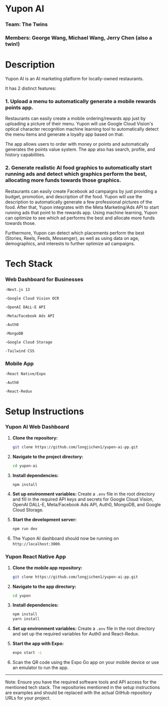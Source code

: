 # Yupon AI 
### Team: The Twins
### Members: George Wang, Michael Wang, Jerry Chen (also a twin!)

# Description
Yupon AI is an AI marketing platform for locally-owned restaurants.

It has 2 distinct features:
### 1. Upload a menu to automatically generate a mobile rewards points app.
Restaurants can easily create a mobile ordering/rewards app just by uploading a picture of their menu. Yupon will use Google Cloud Vision's optical character recognition machine learning tool to automatically detect the menu items and generate a loyalty app based on that.

The app allows users to order with money or points and automatically generates the points value system. The app also has search, profile, and history capabilities.

### 2. Generate realistic AI food graphics to automatically start running ads and detect which graphics perform the best, allocating more funds towards those graphics.
Restaurants can easily create Facebook ad campaigns by just providing a budget, promotion, and description of the food. Yupon will use the description to automatically generate a few professional pictures of the food. After that, Yupon integrates with the Meta Marketing/Ads API to start running ads that point to the rewards app. Using machine learning, Yupon can optimize to see which ad performs the best and allocate more funds towards those.

Furthermore, Yupon can detect which placements perform the best (Stories, Reels, Feeds, Messenger), as well as using data on age, demographics, and interests to further optimize ad campaigns.

# Tech Stack
### Web Dashboard for Businesses
```
-Next.js 13

-Google Cloud Vision OCR

-OpenAI DALL-E API

-Meta/Facebook Ads API

-Auth0

-MongoDB

-Google Cloud Storage

-Tailwind CSS
```
### Mobile App
```
-React Native/Expo

-Auth0

-React-Redux
```
# Setup Instructions

### Yupon AI Web Dashboard

1. **Clone the repository:**
   ```bash
   git clone https://github.com/longjichen1/yupon-ai-pp.git
   ```

2. **Navigate to the project directory:**
   ```bash
   cd yupon-ai
   ```

3. **Install dependencies:**
   ```bash
   npm install
   ```

4. **Set up environment variables:** Create a `.env` file in the root directory and fill in the required API keys and secrets for Google Cloud Vision, OpenAI DALL-E, Meta/Facebook Ads API, Auth0, MongoDB, and Google Cloud Storage.

5. **Start the development server:**
   ```bash
   npm run dev
   ```

6. The Yupon AI dashboard should now be running on `http://localhost:3000`.

### Yupon React Native App

1. **Clone the mobile app repository:**
   ```bash
   git clone https://github.com/longjichen1/yupon-ai-pp.git
   ```

2. **Navigate to the app directory:**
   ```bash
   cd yupon
   ```

3. **Install dependencies:**
   ```bash
   npm install
   yarn install
   ```

4. **Set up environment variables:** Create a `.env` file in the root directory and set up the required variables for Auth0 and React-Redux.

5. **Start the app with Expo:**
   ```bash
   expo start -c
   ```

6. Scan the QR code using the Expo Go app on your mobile device or use an emulator to run the app.

---

Note: Ensure you have the required software tools and API access for the mentioned tech stack. The repositories mentioned in the setup instructions are examples and should be replaced with the actual GitHub repository URLs for your project.
